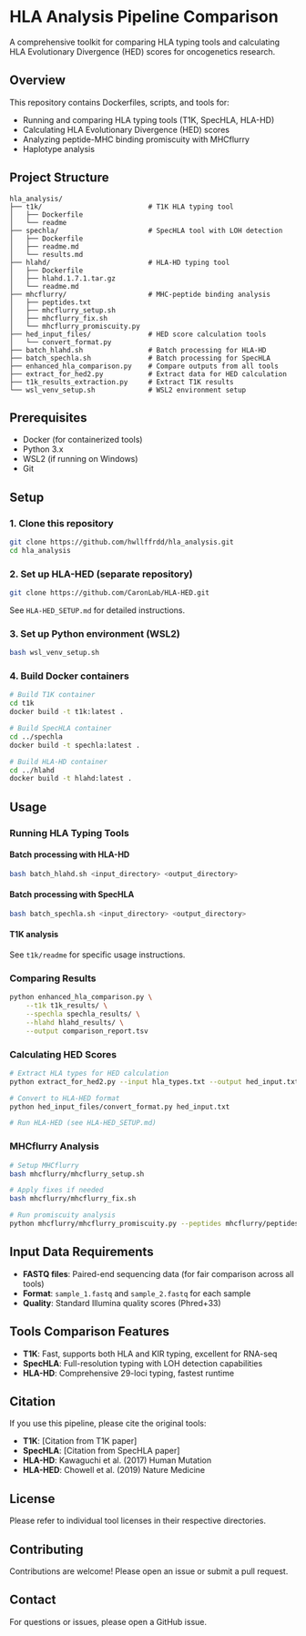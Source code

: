 # HLA Analysis Pipeline Comparison

A comprehensive toolkit for comparing HLA typing tools and calculating HLA Evolutionary Divergence (HED) scores for oncogenetics research.

## Overview

This repository contains Dockerfiles, scripts, and tools for:
- Running and comparing HLA typing tools (T1K, SpecHLA, HLA-HD)
- Calculating HLA Evolutionary Divergence (HED) scores
- Analyzing peptide-MHC binding promiscuity with MHCflurry
- Haplotype analysis

## Project Structure
```
hla_analysis/
├── t1k/                          # T1K HLA typing tool
│   ├── Dockerfile
│   └── readme
├── spechla/                      # SpecHLA tool with LOH detection
│   ├── Dockerfile
│   ├── readme.md
│   └── results.md
├── hlahd/                        # HLA-HD typing tool
│   ├── Dockerfile
│   ├── hlahd.1.7.1.tar.gz
│   └── readme.md
├── mhcflurry/                    # MHC-peptide binding analysis
│   ├── peptides.txt
│   ├── mhcflurry_setup.sh
│   ├── mhcflurry_fix.sh
│   └── mhcflurry_promiscuity.py
├── hed_input_files/              # HED score calculation tools
│   └── convert_format.py
├── batch_hlahd.sh                # Batch processing for HLA-HD
├── batch_spechla.sh              # Batch processing for SpecHLA
├── enhanced_hla_comparison.py    # Compare outputs from all tools
├── extract_for_hed2.py           # Extract data for HED calculation
├── t1k_results_extraction.py     # Extract T1K results
└── wsl_venv_setup.sh             # WSL2 environment setup
```

## Prerequisites

- Docker (for containerized tools)
- Python 3.x
- WSL2 (if running on Windows)
- Git

## Setup

### 1. Clone this repository
```bash
git clone https://github.com/hwllffrdd/hla_analysis.git
cd hla_analysis
```

### 2. Set up HLA-HED (separate repository)
```bash
git clone https://github.com/CaronLab/HLA-HED.git
```
See `HLA-HED_SETUP.md` for detailed instructions.

### 3. Set up Python environment (WSL2)
```bash
bash wsl_venv_setup.sh
```

### 4. Build Docker containers
```bash
# Build T1K container
cd t1k
docker build -t t1k:latest .

# Build SpecHLA container
cd ../spechla
docker build -t spechla:latest .

# Build HLA-HD container
cd ../hlahd
docker build -t hlahd:latest .
```

## Usage

### Running HLA Typing Tools

#### Batch processing with HLA-HD
```bash
bash batch_hlahd.sh <input_directory> <output_directory>
```

#### Batch processing with SpecHLA
```bash
bash batch_spechla.sh <input_directory> <output_directory>
```

#### T1K analysis
See `t1k/readme` for specific usage instructions.

### Comparing Results
```bash
python enhanced_hla_comparison.py \
    --t1k t1k_results/ \
    --spechla spechla_results/ \
    --hlahd hlahd_results/ \
    --output comparison_report.tsv
```

### Calculating HED Scores
```bash
# Extract HLA types for HED calculation
python extract_for_hed2.py --input hla_types.txt --output hed_input.txt

# Convert to HLA-HED format
python hed_input_files/convert_format.py hed_input.txt

# Run HLA-HED (see HLA-HED_SETUP.md)
```

### MHCflurry Analysis
```bash
# Setup MHCflurry
bash mhcflurry/mhcflurry_setup.sh

# Apply fixes if needed
bash mhcflurry/mhcflurry_fix.sh

# Run promiscuity analysis
python mhcflurry/mhcflurry_promiscuity.py --peptides mhcflurry/peptides.txt
```

## Input Data Requirements

- **FASTQ files**: Paired-end sequencing data (for fair comparison across all tools)
- **Format**: `sample_1.fastq` and `sample_2.fastq` for each sample
- **Quality**: Standard Illumina quality scores (Phred+33)

## Tools Comparison Features

- **T1K**: Fast, supports both HLA and KIR typing, excellent for RNA-seq
- **SpecHLA**: Full-resolution typing with LOH detection capabilities
- **HLA-HD**: Comprehensive 29-loci typing, fastest runtime

## Citation

If you use this pipeline, please cite the original tools:

- **T1K**: [Citation from T1K paper]
- **SpecHLA**: [Citation from SpecHLA paper]
- **HLA-HD**: Kawaguchi et al. (2017) Human Mutation
- **HLA-HED**: Chowell et al. (2019) Nature Medicine

## License

Please refer to individual tool licenses in their respective directories.

## Contributing

Contributions are welcome! Please open an issue or submit a pull request.

## Contact

For questions or issues, please open a GitHub issue.
